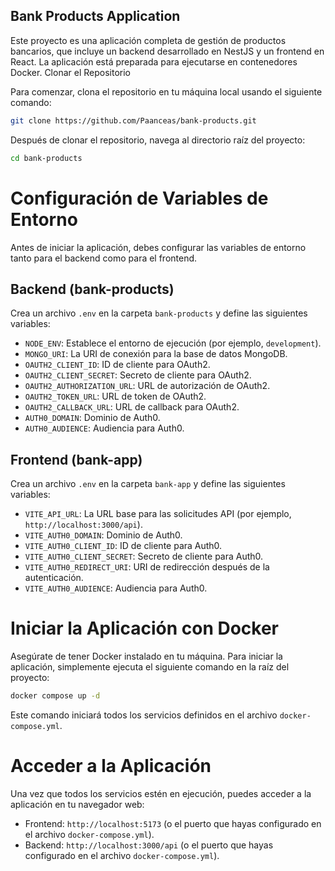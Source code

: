 Bank Products Application
  ------------------------------------------------------------------------------------------------------------------------------------------------------------------------------------------------------------------------
  Este proyecto es una aplicación completa de gestión de productos bancarios, que incluye un backend desarrollado en NestJS y un frontend en React. La aplicación está preparada para ejecutarse en contenedores Docker.
  Clonar el Repositorio

Para comenzar, clona el repositorio en tu máquina local usando el
siguiente comando:

``` bash
git clone https://github.com/Paanceas/bank-products.git
```

Después de clonar el repositorio, navega al directorio raíz del
proyecto:

``` bash
cd bank-products
```

# Configuración de Variables de Entorno

Antes de iniciar la aplicación, debes configurar las variables de
entorno tanto para el backend como para el frontend.

## Backend (bank-products)

Crea un archivo `.env` en la carpeta `bank-products` y define las
siguientes variables:

-   `NODE_ENV`: Establece el entorno de ejecución (por ejemplo,
    `development`).
-   `MONGO_URI`: La URI de conexión para la base de datos MongoDB.
-   `OAUTH2_CLIENT_ID`: ID de cliente para OAuth2.
-   `OAUTH2_CLIENT_SECRET`: Secreto de cliente para OAuth2.
-   `OAUTH2_AUTHORIZATION_URL`: URL de autorización de OAuth2.
-   `OAUTH2_TOKEN_URL`: URL de token de OAuth2.
-   `OAUTH2_CALLBACK_URL`: URL de callback para OAuth2.
-   `AUTH0_DOMAIN`: Dominio de Auth0.
-   `AUTH0_AUDIENCE`: Audiencia para Auth0.

## Frontend (bank-app)

Crea un archivo `.env` en la carpeta `bank-app` y define las siguientes
variables:

-   `VITE_API_URL`: La URL base para las solicitudes API (por ejemplo,
    `http://localhost:3000/api`).
-   `VITE_AUTH0_DOMAIN`: Dominio de Auth0.
-   `VITE_AUTH0_CLIENT_ID`: ID de cliente para Auth0.
-   `VITE_AUTH0_CLIENT_SECRET`: Secreto de cliente para Auth0.
-   `VITE_AUTH0_REDIRECT_URI`: URI de redirección después de la
    autenticación.
-   `VITE_AUTH0_AUDIENCE`: Audiencia para Auth0.

# Iniciar la Aplicación con Docker

Asegúrate de tener Docker instalado en tu máquina. Para iniciar la
aplicación, simplemente ejecuta el siguiente comando en la raíz del
proyecto:

``` bash
docker compose up -d
```

Este comando iniciará todos los servicios definidos en el archivo
`docker-compose.yml`.

# Acceder a la Aplicación

Una vez que todos los servicios estén en ejecución, puedes acceder a la
aplicación en tu navegador web:

-   Frontend: `http://localhost:5173` (o el puerto que hayas configurado en
    el archivo `docker-compose.yml`).
-   Backend: `http://localhost:3000/api` (o el puerto que hayas
    configurado en el archivo `docker-compose.yml`).

    